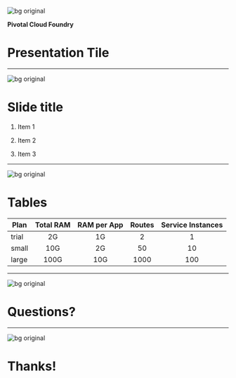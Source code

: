 <!-- $theme: default -->

<!-- page_number: true -->
<!-- prerender: true -->
<!-- *page_number: false -->
<!-- *footer:  3/2017 -->
![bg original](https://github.com/pivotalservices/concourse-pcf-usage-report/raw/master/presentations/images/top-green-piv-bg.png)

**Pivotal Cloud Foundry**

Presentation Tile
===

<!-- Created by Luciano Silva ( [@lsilvapvt](https://github.com/lsilvapvt) ) -->

---
![bg original](https://github.com/pivotalservices/concourse-pcf-usage-report/raw/master/presentations/images/top-green-piv-bg.png)
<!-- footer: Footer text goes here -->

# Slide title


1. Item 1  

2. Item 2  

3. Item 3  


---
![bg original](https://github.com/pivotalservices/concourse-pcf-usage-report/raw/master/presentations/images/top-green-piv-bg.png)

# Tables


| Plan  | Total RAM | RAM per App | Routes  | Service Instances |  
|---|:---:|:---:|:---:|:---:|
| trial |        2G  | 1G  |   2   |      1  |
| small |        10G  | 2G  |   50   |     10  |
| large |       100G  | 10G  | 1000   |    100  |  

---
![bg original](https://github.com/pivotalservices/concourse-pcf-usage-report/raw/master/presentations/images/top-green-piv-bg.png)

# Questions?

---
![bg original](https://github.com/pivotalservices/concourse-pcf-usage-report/raw/master/presentations/images/top-green-piv-bg.png)

# Thanks!

